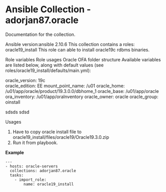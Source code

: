 # Ansible Collection - adorjan87.oracle

Documentation for the collection.

Ansible version:ansible 2.10.6
This collection contains a roles: oracle19_install
This role can able to install oracle19c rdbms binaries.


Role variables
Role usages Oracle OFA folder structure
Available variables are listed below, along with default values (see roles/oracle19_install/defaults/main.yml):

oracle_version: 19c  
oracle_edition: EE
mount_point_name: /u01
oracle_home: /u01/app/oracle/product/19.3.0.0/dbhome_1
oracle_base: /u01/app/oracle
ora_inventory: /u01/app/oraInventory
oracle_owner: oracle
oracle_group: oinstall


<div id="foo" class="bar" border=3px>
  sdsds
  sdsd
</div>


Usages

1. Have to copy oracle install file to oracle19_install/files/oracle19/Oracle19.3.0.zip
2. Run it from playbook.

**Example**

```ansible
---
- hosts: oracle-servers
  collections: adorjan87.oracle
  tasks:
    - import_role:
        name: oracle19_install

```
